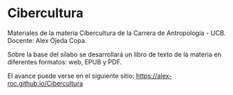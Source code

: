 # Cibercultura

Materiales de la materia Cibercultura de la Carrera de Antropología - UCB. Docente: Alex Ojeda Copa. 

Sobre la base del sílabo se desarrollará un libro de texto de la materia en diferentes formatos: web, EPUB y PDF. 

El avance puede verse en el siguiente sitio: https://alex-roc.github.io/Cibercultura
